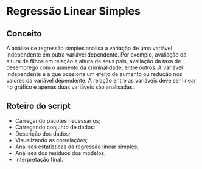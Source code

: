# Regressão Linear Simples

## Conceito

A análise de regressão simples analisa a variação de uma variável independente em outra variável dependente. Por exemplo,
avaliação da altura de filhos em relação a altura de seus pais, avaliação da taxa de desemprego com o aumento da criminalidade,
entre outros. A variável independente é a que ocasiona um efeito de aumento ou redução nos valores da variável dependente.
A relação entre as variáveis deve ser linear no gráfico e apenas duas variáveis são analisadas.

## Roteiro do script

- Carregando pacotes necessários;
- Carregando conjunto de dados;
- Descrição dos dados;
- Visualizando as correlações;
- Análises estatísticas da regressão linear simples;
- Análises dos resíduos dos modelos;
- Interpretação final.
